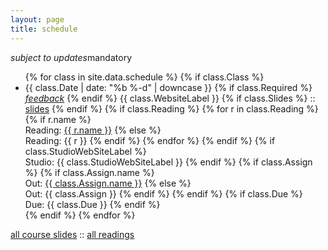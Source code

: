 ```yaml
---
layout: page
title: schedule
---
```


<span style="float:left;">*subject to updates*</span>
<span class="schedule-item-notice">mandatory</span>
<br/>

<ul class="schedule-list">
{% for class in site.data.schedule %}
{% if class.Class %}
  <li class="schedule-item {% if class.Active %}schedule-item-active{% endif %}">
      <span class="schedule-sep">{{ class.Date | date: "%b %-d" | downcase }}
        <span class="schedule-item-notice">
          {% if class.Required %}
          <a href="#"><i class="material-icons">feedback</i></a>
          {% endif %}
        </span>
      </span>
      <span class="schedule-item-text">
        {{ class.WebsiteLabel }}
        {% if class.Slides %} :: <a href="{{ class.Slides }}" target="_blank">slides</a> {% endif %}
        {% if class.Reading %}
            {% for r in class.Reading %}
            {% if r.name %}
            <br/>Reading: <a href="{{ r.link}}" target="_blank">{{ r.name }}</a>
            {% else %}
            <br/>Reading: {{ r }}
            {% endif %}
            {% endfor %}
        {% endif %}
        {% if class.StudioWebSiteLabel %} <br/>Studio: {{ class.StudioWebSiteLabel }} {% endif %}
        {% if class.Assign %}
            {% if class.Assign.name %}
            <br/><span class="schedule-item-out">Out: <a href="{{ class.Assign.link }}">{{ class.Assign.name }}</a> </span>
            {% else %}
            <br/><span class="schedule-item-out">Out: {{ class.Assign }} </span>
            {% endif %}
        {% endif %}
        {% if class.Due %} <br/><span class="schedule-item-due">Due: {{ class.Due }} </span>{% endif %}
      </span>
  </li>
{% endif %}
{% endfor %}
</ul>

[all course slides](https://drive.google.com/open?id=0Bw5c_JsRiheEaEdVMWJ0cXJ6X00) ::
[all readings](https://drive.google.com/open?id=0Bw5c_JsRiheEYUFUUDdKOXlCTDQ)

